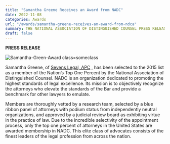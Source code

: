 ```yaml
---
title: "Samantha Greene Receives an Award from NADC"
date: 2022-11-08
categories: Awards
url: "/awards/samantha-greene-receives-an-award-from-ndca"
summary: THE NATIONAL ASSOCIATION OF DISTINGUISHED COUNSEL PRESS RELEASE Samantha Greene, of Sevens Legal, APC, has been selected to the 2015 list as a member of the Nation’s Top One Percent by the National Association of Distinguished Counsel.  NADC is an organization dedicated to promoting the highest standards of legal excellence.  Its mission is to objectively
draft: false
---
```


**PRESS RELEASE**

![Samantha-Green-Award class=someclass](/img/Samantha-Green-Award.png "Samantha-Green-Award")

Samantha Greene, of [Sevens Legal, APC](https://www.sevenslegal.com/ "Sevens Legal, APC") , has been selected to the 2015 list as a member of the Nation’s Top One Percent by the National Association of Distinguished Counsel.  NADC is an organization dedicated to promoting the highest standards of legal excellence.  Its mission is to objectively recognize the attorneys who elevate the standards of the Bar and provide a benchmark for other lawyers to emulate.

Members are thoroughly vetted by a research team, selected by a blue ribbon panel of attorneys with podium status from independently neutral organizations, and approved by a judicial review board as exhibiting virtue in the practice of law.  Due to the incredible selectivity of the appointment process, only the top one percent of attorneys in the United States are awarded membership in NADC.  This elite class of advocates consists of the finest leaders of the legal profession from across the nation.